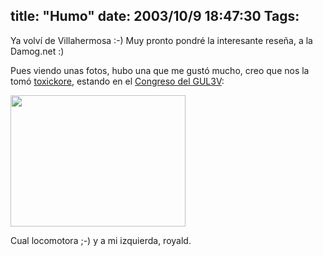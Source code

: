 title: "Humo"
date: 2003/10/9 18:47:30
Tags: 
---
<p>Ya volví de Villahermosa :-) Muy pronto pondré la interesante reseña, a la Damog.net :)

Pues viendo unas fotos, hubo una que me gustó mucho, creo que nos la tomó <a href="mailto:toxickore@hotmail.com">toxickore</a>, estando en el <a href="http://web.archive.org/web/20031017200540/http://congreso.gulev.org.mx/">Congreso del GUL3V</a>:

</p>
<img width="280" height="210" src="http://web.archive.org/web/20031017200540/http://www.damog.net/fotos/humo.jpg"/><p>

Cual locomotora ;-) y a mi izquierda, royald. </p>
